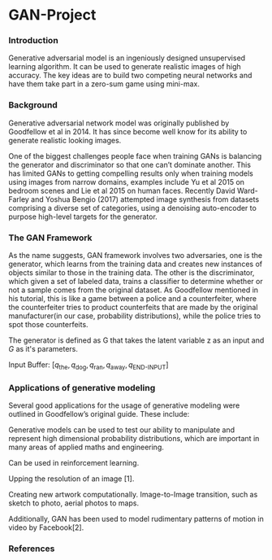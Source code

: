 # GAN-Project


### Introduction

Generative adversarial model is an ingeniously designed unsupervised learning algorithm. It can be used to generate realistic images of high accuracy. The key ideas are to build two competing neural networks and have them take part in a zero-sum game using mini-max.

### Background 

Generative adversarial network model was originally published by Goodfellow et al in 2014. It has since become well know for its ability to generate realistic looking images.

One of the biggest challenges people face when training GANs is balancing the generator and discriminator so that one can’t dominate another. This has limited GANs to getting compelling results only when training models using images from narrow domains, examples include Yu et al 2015 on bedroom scenes and Lie et al 2015 on human faces. Recently David Ward-Farley and Yoshua Bengio (2017) attempted image synthesis from datasets comprising a diverse set of categories, using a denoising auto-encoder to purpose high-level targets for the generator.

### The GAN Framework 

As the name suggests, GAN framework involves two adversaries, one is the generator, which learns from the training data and creates new instances of objects similar to those in the training data. The other is the discriminator, which given a set of labeled data, trains a classifier to determine whether or not a sample comes from the original dataset. As Goodfellow mentioned in his tutorial, this is like a game between a police and a counterfeiter, where the counterfeiter tries to product counterfeits that are made by the original manufacturer(in our case, probability distributions), while the police tries to spot those counterfeits.

The generator is defined as G that takes the latent variable z as an input and $G$ as it's parameters.

Input Buffer: $\left[ q_\text{the}, q_\text{dog}, q_\text{ran}, q_\text{away}, q_\text{END-INPUT} \right]$

### Applications of generative modeling

Several good applications for the usage of generative modeling were outlined in Goodfellow’s original guide. These include:

Generative models can be used to test our ability to manipulate and represent high dimensional probability distributions, which are important in many areas of applied maths and engineering.

Can be used in reinforcement learning.

Upping the resolution of an image [1].

Creating new artwork computationally.
Image-to-Image transition, such as sketch to photo, aerial photos to maps.

Additionally, GAN has been used to model rudimentary patterns of motion in video by Facebook[2].

### References
